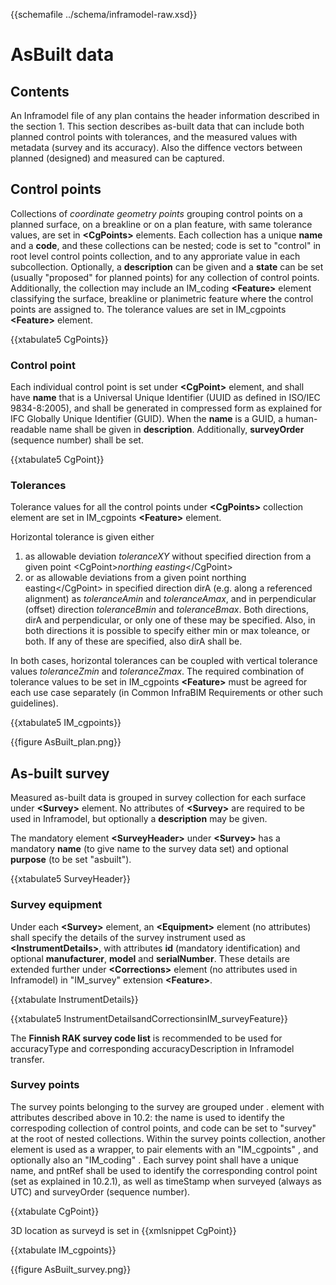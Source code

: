 {{schemafile ../schema/inframodel-raw.xsd}}
# AsBuilt data
## Contents

An Inframodel file of any plan contains the header information described in the section 1.
This section describes as-built data that can include both planned control points with tolerances, and the measured values with metadata (survey and its accuracy). Also the diffence vectors between planned (designed) and measured can be captured.

## Control points

Collections of *coordinate geometry points* grouping control points on a planned surface, on a breakline or on a plan feature, with same tolerance values, are set in **\<CgPoints>** elements. Each collection has a unique **name** and a **code**, and these collections can be nested; code is set to "control" in root level control points collection, and to any approriate value in each subcollection. Optionally, a **description** can be given and a **state** can be set (usually "proposed" for planned points) for any collection of control points. Additionally, the collection may include an IM\_coding **\<Feature>** element classifying the surface, breakline or planimetric feature where the control points are assigned to. The tolerance values are set in IM_cgpoints **\<Feature>** element.

{{xtabulate5 CgPoints}}

### Control point

Each individual control point is set under **\<CgPoint>** element, and shall have **name** that is a Universal Unique Identifier (UUID as defined in ISO/IEC 9834-8:2005), and shall be generated in compressed form as explained for IFC Globally Unique Identifier (GUID). When the **name** is a GUID, a human-readable name shall be given in **description**. Additionally, **surveyOrder** (sequence number) shall be set.

{{xtabulate5 CgPoint}}

### Tolerances

Tolerance values for all the control points under **\<CgPoints>** collection element are set in IM_cgpoints **\<Feature>** element.

Horizontal tolerance is given either

1. as allowable deviation *toleranceXY* without specified direction from a given point \<CgPoint>*northing easting*\</CgPoint>
2. or as allowable deviations from a given point <CgPoint>northing easting\</CgPoint> in specified direction dirA (e.g. along a referenced alignment) as *toleranceAmin* and *toleranceAmax*, and in perpendicular (offset) direction *toleranceBmin* and *toleranceBmax*. Both directions, dirA and perpendicular, or only one of these may be specified. Also, in both directions it is possible to specify either min or max toleance, or both. If any of these are specified, also dirA shall be.

In both cases, horizontal tolerances can be coupled with vertical tolerance values *toleranceZmin* and *toleranceZmax*. The required combination of tolerance values to be set in IM_cgpoints **\<Feature>** must be agreed for each use case separately (in Common InfraBIM Requirements or other such guidelines).

{{xtabulate5 IM_cgpoints}}

{{figure AsBuilt_plan.png}}

## As-built survey

Measured as-built data is grouped in survey collection for each surface under **\<Survey>** element. No attributes of **\<Survey>** are required to be used in Inframodel, but optionally a **description** may be given.

The mandatory element **\<SurveyHeader>** under **\<Survey>** has a mandatory **name** (to give name to the survey data set) and optional **purpose** (to be set "asbuilt").

{{xtabulate5 SurveyHeader}}

### Survey equipment

Under each **\<Survey>** element, an **\<Equipment>** element (no attributes) shall specify the details of the survey instrument used as **\<InstrumentDetails>**, with attributes **id** (mandatory identification) and optional **manufacturer**, **model** and **serialNumber**. These details are extended further under **\<Corrections>** element (no attributes used in Inframodel) in "IM_survey" extension **\<Feature>**.

{{xtabulate InstrumentDetails}}

{{xtabulate5 InstrumentDetailsandCorrectionsinIM_surveyFeature}}

The **Finnish RAK survey code list** is recommended to be used for accuracyType and corresponding accuracyDescription in Inframodel transfer.

### Survey points

The survey points belonging to the survey are grouped under <Survey>.<CgPoints> element with attributes described above in 10.2: the name is used to identify the correspoding collection of control points, and code can be set to "survey" at the root of nested collections.
Within the survey points collection, another <CgPoints> element is used as a wrapper, to pair <CgPoint> elements with an "IM_cgpoints" <Feature>, and optionally also an "IM_coding" <Feature>. Each survey point <CgPoint> shall have a unique name, and pntRef shall be used to identify the corresponding control point (set as explained in 10.2.1), as well as timeStamp when surveyed (always as UTC) and surveyOrder (sequence number).

{{xtabulate CgPoint}}

3D location as surveyd is set in 
{{xmlsnippet CgPoint}}

{{xtabulate IM_cgpoints}}

{{figure AsBuilt_survey.png}}
